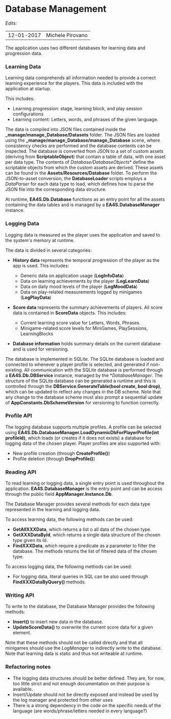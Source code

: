 Database Management
===============

*Edits:*

<table>
  <tr>
    <td>12-01-2017</td>
    <td>Michele Pirovano</td>
  </tr>
</table>

The application uses two different databases for learning data and progression data.

### Learning Data

Learning data comprehends all information needed to provide a correct learning experience for the players.
This data is included with the application at startup.

This includes:
 * Learning progression: stage, learning block, and play session configurations
 * Learning content: Letters, words, and phrases of the given language.
 
The data is compiled into JSON files contained inside the **_manage/manage_Database/Datasets** folder.
The JSON files are loaded using the **_manage/manage_Database/manage_Database** scene, where consistency checks are performed and the database contents can be inspected.
The database is converted from JSON to a set of custom assets (deriving from **ScriptableObject**) that contain a table of data, with one asset per data type. The contents of *Database/DatabaseObjects** define the scriptable objects from which the custom assets are derived.
These assets can be found in the **Assets/Resources/Database** folder.
To perform the JSON-to-asset conversion, the **DatabaseLoader** scripts employs a *DataParser* for each data type to load, which defines how to parse the JSON file into the corresponding data structure.

At runtime, **EA4S.Db.Database** functions as an entry point for all the assets containing the data tables and is managed by a **EA4S.DatabaseManager** instance.


### Logging Data

Logging data is measured as the player uses the application and saved to the system's memory at runtime.

The data is divided in several categories:

 * **History data** represents the temporal progression of the player as the app is used. This includes:
   * Generic data on application usage (**LogInfoData**)
   * Data on learning achievements by the player (**LogLearnData**)
   * Data on daily mood levels of the player (**LogMoodData**)
   * Data on play-related measurements logged by minigames (**LogPlayData**)

 * **Score data** represents the summary achievements of players. All score data is contained in **ScoreData** objects. This includes:
   * Current learning score value for Letters, Words, Phrases.
   * Minigame-related score levels for MiniGames, PlaySessions, LearningBlocks

 * **Database information** holds summary details on the current database and is used for versioning.
  
The database is implemented in SQLite.
The SQLite database is loaded and connected to whenever a player profile is selected, and generated if non-existing. 
All communication with the SQLite database is performed through a **EA4S.Db.DBService** instance, managed by the **DatabaseManager*.
The structure of the SQLite database can be generated a runtime and this is controlled through the **DBService.GenerateTable(bool create, bool drop)**, which can be updated to reflect any changes in the DB scheme.
Note that any change to the database scheme must also prompt a sequential update of **AppConstants.DbSchemeVersion** for versioning to function correctly.

### Profile API

The logging database supports multiple profiles.
A profile can be selected using **EA4S.Db.DatabaseManager.LoadDynamicDbForPlayerProfile(int profileId)**, which loads (or creates if it does not exists) a database for logging data of the chosen player.
Player profiles are also supported with:
 * New profile creation (through **CreateProfile()**)
 * Profile deletion (through **DropProfile()**)

### Reading API

To read learning or logging data, a single entry point is used throughout the application.
**EA4S.DatabaseManager** is the entry point and can be access through the public field **AppManager.Instance.Db**.

The Database Manager provides several methods for each data type represented in the learning and logging data.

To access learning data, the following methods can be used:
 * **GetAllXXXData**, which returns a list o all data of the chosen type.
 * **GetXXXDataById**, which returns a single data structure of the chosen type given its Id.
 * **FindXXXData**, which require a predicate as a parameter to filter the database. The methods returns the list of filtered data of the chosen type.

To access logging data, the following methods can be used:

 * For logging data, literal queries in SQL can be also used through **FindXXXDataByQuery()** methods.

### Writing API

To write to the database, the Database Manager provides the following methods:
 * **Insert<T>()** to insert new data in the database.
 * **UpdateScoreData()** to overwrite the current score data for a given element.

Note that these methods should not be called directly and that all minigames should use the *LogManager* to indirectly write to the database. 
Note that learning data is static and thus not writeable at runtime.

### Refactoring notes

 * The logging data structures should be better defined. They are, for now, too little strict and not enough documentation on their purpose is available.
 * Insert/Update should not be directly exposed and instead be used by the log manager and protected from other uses
 * There is a strong dependency in the code on the specific needs of the language (are words/phrase/letters needed in every language?)
